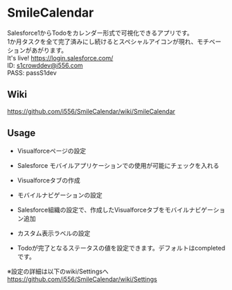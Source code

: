 SmileCalendar
=============
Salesforce1からTodoをカレンダー形式で可視化できるアプリです。  
1か月タスクを全て完了済みにし続けるとスペシャルアイコンが現れ、モチベーションがあがります。  
It's live! https://login.salesforce.com/  
ID: s1crowddev@i556.com  
PASS: passS1dev  

Wiki
---------------------------------
https://github.com/i556/SmileCalendar/wiki/SmileCalendar

Usage
----------------------
* Visualforceページの設定
 * Salesforce モバイルアプリケーションでの使用が可能にチェックを入れる
 * Visualforceタブの作成   

* モバイルナビゲーションの設定
 * Salesforce組織の設定で、作成したVisualforceタブをモバイルナビゲーション追加

* カスタム表示ラベルの設定
 * Todoが完了となるステータスの値を設定できます。デフォルトはcompletedです。

※設定の詳細は以下のwiki/Settingsへ  
https://github.com/i556/SmileCalendar/wiki/Settings
